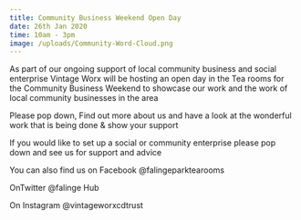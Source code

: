 ```yaml
---
title: Community Business Weekend Open Day
date: 26th Jan 2020
time: 10am - 3pm
image: /uploads/Community-Word-Cloud.png
---
```

As part of our ongoing support of local community business and social enterprise Vintage Worx will be hosting an open day in the Tea rooms for the Community Business Weekend to showcase our work and the work of local community businesses in the area

Please pop down, Find out more about us and have a look at the wonderful work that is being done & show your support

If you would like to set up a social or community enterprise please pop down and see us for support and advice

You can also find us on Facebook @falingeparktearooms

OnTwitter @falinge Hub

On Instagram @vintageworxcdtrust
